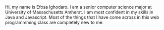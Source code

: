 Hi, my name is Efosa Ighodaro. I am a senior computer science major at University of Massachusetts Amherst. I am most confident in my skills in Java and Javascript. Most of the things that I have come across in this web programmming class are completely new to me. 
